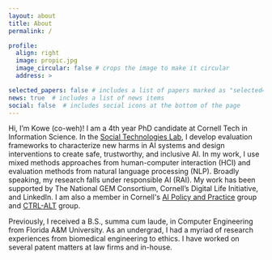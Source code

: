 ```yaml
---
layout: about
title: About
permalink: /

profile:
  align: right
  image: propic.jpg
  image_circular: false # crops the image to make it circular
  address: >

selected_papers: false # includes a list of papers marked as "selected={true}"
news: true  # includes a list of news items
social: false  # includes social icons at the bottom of the page
---
```

Hi, I’m Kowe (co-weh)! I am a 4th year PhD candidate at Cornell Tech in Information Science. In the [Social Technologies Lab](https://s.tech.cornell.edu/), I develop evaluation frameworks to characterize new harms in AI systems and design interventions to create safe, trustworthy, and inclusive AI. In my work, I use mixed methods approaches from human-computer interaction (HCI) and evaluation methods from natural language processing (NLP). Broadly speaking, my research falls under responsible AI (RAI). My work has been supported by The National GEM Consortium, Cornell’s Digital Life Initiative, and LinkedIn. I am also a member in Cornell's [AI Policy and Practice](https://aipp.cis.cornell.edu/) group and [CTRL-ALT](https://www.dli.tech.cornell.edu/ctrl-alt) group.

Previously, I received a B.S., summa cum laude, in Computer Engineering from Florida A&M University. As an undergrad, I had a myriad of research experiences from biomedical engineering to ethics. I have worked on several patent matters at law firms and in-house.
